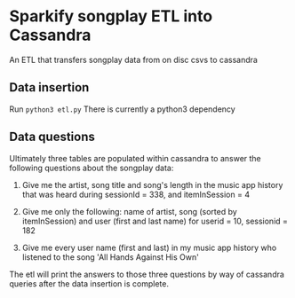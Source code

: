 # Sparkify songplay ETL into Cassandra

An ETL that transfers songplay data from on disc csvs to cassandra

## Data insertion

Run ```python3 etl.py``` There is currently a python3 dependency

## Data questions

Ultimately three tables are populated within cassandra to answer
the following questions about the songplay data:

1) Give me the artist, song title and song's length in the music app history that was heard during sessionId = 338, and itemInSession = 4

2) Give me only the following: name of artist, song (sorted by itemInSession) and user (first and last name) for userid = 10, sessionid = 182

3) Give me every user name (first and last) in my music app history who listened to the song 'All Hands Against His Own'

The etl will print the answers to those three questions by way of cassandra queries after the data insertion is complete.


